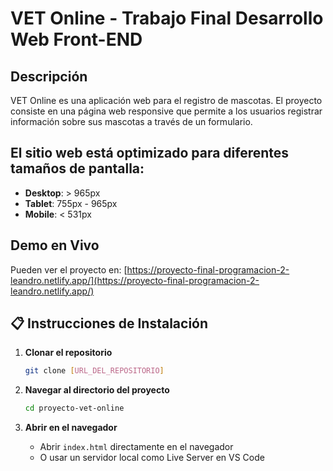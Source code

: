 # VET Online - Trabajo Final Desarrollo Web Front-END

## Descripción

VET Online es una aplicación web para el registro de mascotas. El proyecto consiste en una página web responsive que permite a los usuarios registrar información sobre sus mascotas a través de un formulario.

## El sitio web está optimizado para diferentes tamaños de pantalla:

- **Desktop**: > 965px
- **Tablet**: 755px - 965px  
- **Mobile**: < 531px

## Demo en Vivo

Pueden ver el proyecto en: [https://proyecto-final-programacion-2-leandro.netlify.app/](https://proyecto-final-programacion-2-leandro.netlify.app/)

## 📋 Instrucciones de Instalación

1. **Clonar el repositorio**
   ```bash
   git clone [URL_DEL_REPOSITORIO]
   ```

2. **Navegar al directorio del proyecto**
   ```bash
   cd proyecto-vet-online
   ```

3. **Abrir en el navegador**
   - Abrir `index.html` directamente en el navegador
   - O usar un servidor local como Live Server en VS Code
